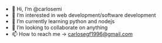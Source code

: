 - 👋 Hi, I’m @carlosemi
- 👀 I’m interested in web development/software development
- 🌱 I’m currently learning python and nodejs
- 💞️ I’m looking to collaborate on anything
- 📫 How to reach me -> carlosegf1996@gmail.com

<!---
carlosemi/carlosemi is a ✨ special ✨ repository because its `README.md` (this file) appears on your GitHub profile.
You can click the Preview link to take a look at your changes.
--->
